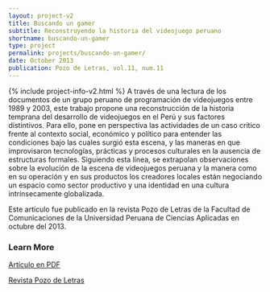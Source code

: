 ```yaml
---
layout: project-v2
title: Buscando un gamer
subtitle: Reconstruyendo la historia del videojuego peruano
shortname: buscando-un-gamer
type: project
permalink: projects/buscando-un-gamer/
date: October 2013
publication: Pozo de Letras, vol.11, num.11
---
```

{% include project-info-v2.html %}
A través de una lectura de los documentos de un grupo peruano de programación de videojuegos entre 1989 y 2003, este trabajo propone
una reconstrucción de la historia temprana del desarrollo de videojuegos en el Perú y sus factores distintivos. Para ello, pone en perspectiva las actividades de un caso crítico frente al contexto social, económico y político para entender las condiciones bajo las cuales surgió esta escena, y las maneras en que improvisaron tecnologías, prácticas y procesos culturales en la ausencia de estructuras formales. Siguiendo esta línea, se extrapolan observaciones sobre la evolución de la escena de videojuegos peruana y
la manera como en su operación y en sus productos los creadores locales están negociando un espacio como sector productivo y una identidad en una cultura intrínsecamente globalizada.

Este artículo fue publicado en la revista Pozo de Letras de la Facultad de Comunicaciones de la Universidad Peruana de Ciencias Aplicadas en octubre del 2013.

<h3>Learn More</h3>

<div class="row page-blocks project-resources">
	<div class="col-md-3 col-sm-4 col-xs-6">
		<div class="project-resources_block">
			<a href="/files/Marisca-BuscandoUnGamer.pdf">
				<p class="project-resources_icon"><span class="glyphicon glyphicon-link" aria-hidden="true"></span></p>
				<p>Artículo en PDF</p>
			</a>
		</div>
	</div>
	<div class="col-md-3 col-sm-4 col-xs-6">
		<div class="project-resources_block">
			<a href="http://revistas.upc.edu.pe/index.php/pozo/issue/view/37">
				<p class="project-resources_icon"><span class="glyphicon glyphicon-link" aria-hidden="true"></span></p>
				<p>Revista Pozo de Letras</p>
			</a>
		</div>
	</div>
</div>